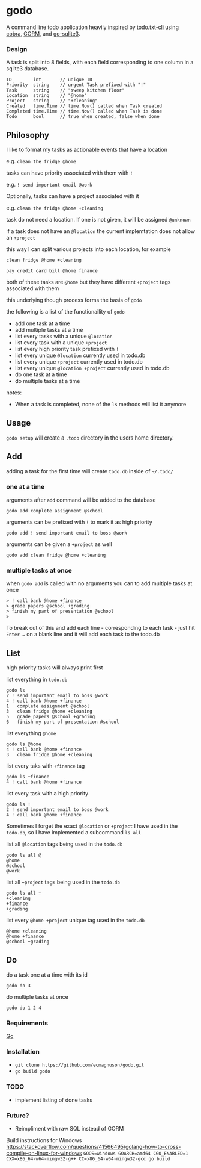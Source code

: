 # godo

A command line todo application heavily inspired by [todo.txt-cli](https://github.com/todotxt/todo.txt-cli) using [cobra](https://github.com/spf13/cobra), [GORM](https://github.com/go-gorm/gorm), and [go-sqlite3](https://github.com/mattn/go-sqlite3).

### Design
A task is split into 8 fields, with each field corresponding to one column in a sqlite3 database.

```
ID        int       // unique ID
Priority  string    // urgent Task prefixed with "!"
Task      string    // "sweep kitchen floor"
Location  string    // "@home"
Project   string    // "+cleaning"
Created   time.Time // time.Now() called when Task created
Completed time.Time // time.Now() called when Task is done
Todo      bool      // true when created, false when done
```

## Philosophy
I like to format my tasks as actionable events that have a location

e.g. `clean the fridge @home`

tasks can have priority associated with them with `!`

e.g. `! send important email @work`

Optionally, tasks can have a project associated with it

e.g. `clean the fridge @home +cleaning`

task do not need a location. If one is not given, it will be assigned `@unknown`

if a task does not have an `@location` the current implemtation does not allow an `+project`

this way I can split various projects into each location, for example

`clean fridge @home +cleaning`

`pay credit card bill @home finance`

both of these tasks are `@home` but they have different `+project` tags associated with them

this underlying though process forms the basis of `godo`

the following is a list of the functionaility of `godo`

- add one task at a time
- add multiple tasks at a time
- list every tasks with a unique `@location`
- list every task with a unique `+project`
- list every high priority task prefixed with `!`
- list every unique `@location` currently used in todo.db
- list every unique `+project` currently used in todo.db
- list every unique `@location +project` currently used in todo.db
- do one task at a time
- do multiple tasks at a time

notes:

- When a task is completed, none of the `ls` methods will list it anymore


## Usage
`godo setup` will create a `.todo` directory in the users home directory.

## Add
adding a task for the first time will create `todo.db` inside of `~/.todo/`

### one at a time
arguments after `add` command will be added to the database

`godo add complete assignment @school`

arguments can be prefixed with `!` to mark it as high priority

`godo add ! send important email to boss @work`

arguments can be given a `+project` as well

`godo add clean fridge @home +cleaning`

### multiple tasks at once
when `godo add` is called with no arguments you can to add multiple tasks at once

```
> ! call bank @home +finance
> grade papers @school +grading
> finish my part of presentation @school
>
```
To break out of this and add each line - corresponding to each task - just hit `Enter ↵` on a blank line and it will add each task to the todo.db

## List
high priority tasks will always print first

list everything in `todo.db`

```
godo ls
2 ! send important email to boss @work
4 ! call bank @home +finance
1   complete assignment @school
3   clean fridge @home +cleaning
5   grade papers @school +grading
6   finish my part of presentation @school
```

list everything `@home`

```
godo ls @home
4 ! call bank @home +finance
3   clean fridge @home +cleaning
```

list every taks with `+finance` tag

```
godo ls +finance
4 ! call bank @home +finance
```

list every task with a high priority

```
godo ls !
2 ! send important email to boss @work
4 ! call bank @home +finance
```

Sometimes I forget the exact `@location` or `+project` I have used in the `todo.db`, so I have implemented a subcommand `ls all`

list all `@location` tags being used in the `todo.db`

```
godo ls all @
@home
@school
@work
```

list all `+project` tags being used in the `todo.db`

```
godo ls all +
+cleaning
+finance
+grading
```

list every `@home +project` unique tag used in the `todo.db`

```
@home +cleaning
@home +finance
@school +grading
```

## Do
do a task one at a time with its id

```
godo do 3
```

do multiple tasks at once

```
godo do 1 2 4
```

### Requirements
[Go](https://go.dev/)

### Installation
- `git clone https://github.com/ecmagnuson/godo.git`
- `go build godo`

### TODO
- implement listing of done tasks


### Future?
- Reimpliment with raw SQL instead of GORM

















Build instructions for Windows  
https://stackoverflow.com/questions/41566495/golang-how-to-cross-compile-on-linux-for-windows
`GOOS=windows GOARCH=amd64 CGO_ENABLED=1 CXX=x86_64-w64-mingw32-g++ CC=x86_64-w64-mingw32-gcc go build`   

